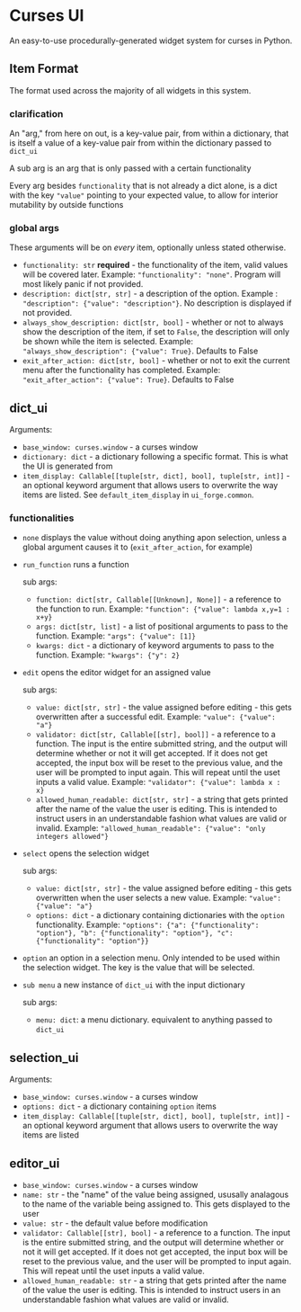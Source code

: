 # Curses UI
An easy-to-use procedurally-generated widget system for curses in Python.

## Item Format
The format used across the majority of all widgets in this system.

### clarification
An "arg," from here on out, is a key-value pair, from within a dictionary, that is itself a value of a key-value pair from within the dictionary passed to `dict_ui`

A sub arg is an arg that is only passed with a certain functionality

Every arg besides `functionality` that is not already a dict alone, is a dict with the key `"value"` pointing to your expected value, to allow for interior mutability by outside functions

### global args
These arguments will be on *every* item, optionally unless stated otherwise.
- `functionality: str` **required** - the functionality of the item, valid values will be covered later. Example: `"functionality": "none"`. Program will most likely panic if not provided.
- `description: dict[str, str]` - a description of the option. Example : `"description": {"value": "description"}`. No description is displayed if not provided.
- `always_show_description: dict[str, bool]` - whether or not to always show the description of the item, if set to `False`, the description will only be shown while the item is selected. Example: `"always_show_description": {"value": True}`. Defaults to False
- `exit_after_action: dict[str, bool]` - whether or not to exit the current menu after the functionality has completed. Example: `"exit_after_action": {"value": True}`. Defaults to False

## dict_ui
Arguments:
- `base_window: curses.window` - a curses window
- `dictionary: dict` - a dictionary following a specific format. This is what the UI is generated from
- `item_display: Callable[[tuple[str, dict], bool], tuple[str, int]]` - an optional keyword argument that allows users to overwrite the way items are listed. See `default_item_display` in `ui_forge.common`.

### functionalities
- `none`
    displays the value without doing anything apon selection, unless a global argument causes it to (`exit_after_action`, for example)
- `run_function`
    runs a function
    
    sub args:
    - `function: dict[str, Callable[[Unknown], None]]` - a reference to the function to run. Example: `"function": {"value": lambda x,y=1 : x+y}`
    - `args: dict[str, list]` - a list of positional arguments to pass to the function. Example: `"args": {"value": [1]}`
    - `kwargs: dict` - a dictionary of keyword arguments to pass to the function. Example: `"kwargs": {"y": 2}`
- `edit`
    opens the editor widget for an assigned value
    
    sub args:
    - `value: dict[str, str]` - the value assigned before editing - this gets overwritten after a successful edit. Example: `"value": {"value": "a"}`
    - `validator: dict[str, Callable[[str], bool]]` - a reference to a function. The input is the entire submitted string, and the output will determine whether or not it will get accepted. If it does not get accepted, the input box will be reset to the previous value, and the user will be prompted to input again. This will repeat until the uset inputs a valid value. Example: `"validator": {"value": lambda x : x}`
    - `allowed_human_readable: dict[str, str]` - a string that gets printed after the name of the value the user is editing. This is intended to instruct users in an understandable fashion what values are valid or invalid. Example: `"allowed_human_readable": {"value": "only integers allowed"}`
- `select`
    opens the selection widget

    sub args:
    - `value: dict[str, str]` - the value assigned before editing - this gets overwritten when the user selects a new value. Example: `"value": {"value": "a"}`
    - `options: dict` -  a dictionary containing dictionaries with the `option` functionality. Example: `"options": {"a": {"functionality": "option"}, "b": {"functionality": "option"}, "c": {"functionality": "option"}}`
- `option`
    an option in a selection menu. Only intended to be used within the selection widget. The key is the value that will be selected.
- `sub menu`
    a new instance of `dict_ui` with the input dictionary

    sub args:
    - `menu: dict`: a menu dictionary. equivalent to anything passed to `dict_ui`

## selection_ui
Arguments:
- `base_window: curses.window` - a curses window
- `options: dict` - a dictionary containing `option` items
- `item_display: Callable[[tuple[str, dict], bool], tuple[str, int]]` - an optional keyword argument that allows users to overwrite the way items are listed

## editor_ui
- `base_window: curses.window` - a curses window
- `name: str` - the "name" of the value being assigned,  ususally analagous to the name of the variable being assigned to. This gets displayed to the user
- `value: str` - the default value before modification
- `validator: Callable[[str], bool]` - a reference to a function. The input is the entire submitted string, and the output will determine whether or not it will get accepted. If it does not get accepted, the input box will be reset to the previous value, and the user will be prompted to input again. This will repeat until the uset inputs a valid value.
- `allowed_human_readable: str` - a string that gets printed after the name of the value the user is editing. This is intended to instruct users in an understandable fashion what values are valid or invalid.